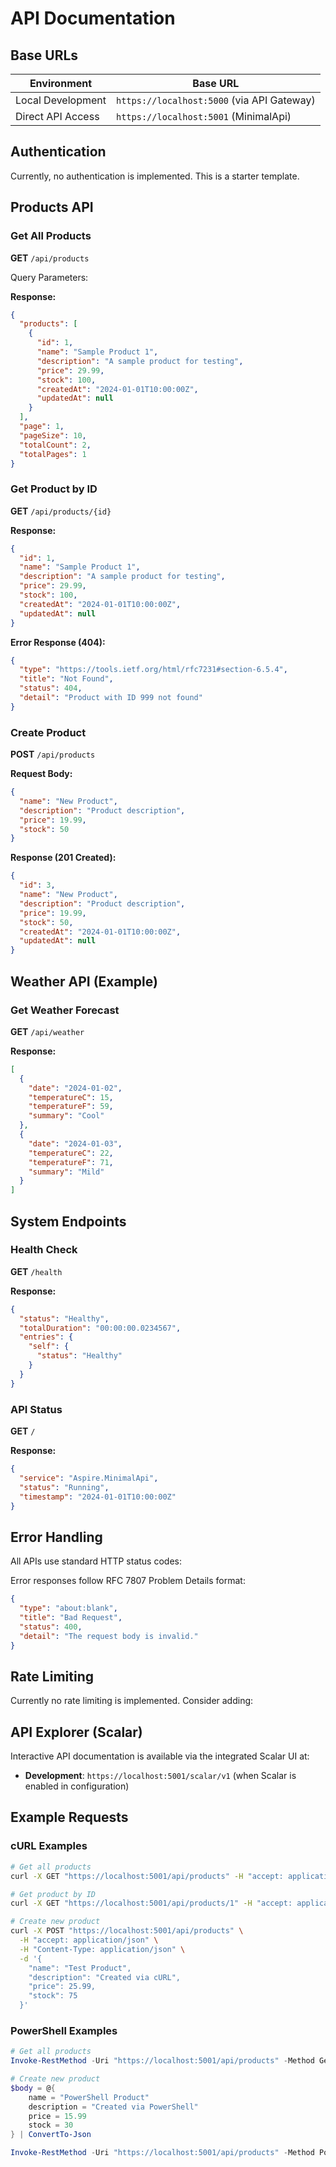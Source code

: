 # API Documentation

## Base URLs

| Environment | Base URL |
|-------------|----------|
| Local Development | `https://localhost:5000` (via API Gateway) |
| Direct API Access | `https://localhost:5001` (MinimalApi) |

## Authentication

Currently, no authentication is implemented. This is a starter template.

## Products API

### Get All Products

**GET** `/api/products`

Query Parameters:

**Response:**

```json
{
  "products": [
    {
      "id": 1,
      "name": "Sample Product 1",
      "description": "A sample product for testing",
      "price": 29.99,
      "stock": 100,
      "createdAt": "2024-01-01T10:00:00Z",
      "updatedAt": null
    }
  ],
  "page": 1,
  "pageSize": 10,
  "totalCount": 2,
  "totalPages": 1
}
```

### Get Product by ID

**GET** `/api/products/{id}`

**Response:**

```json
{
  "id": 1,
  "name": "Sample Product 1",
  "description": "A sample product for testing",
  "price": 29.99,
  "stock": 100,
  "createdAt": "2024-01-01T10:00:00Z",
  "updatedAt": null
}
```

**Error Response (404):**

```json
{
  "type": "https://tools.ietf.org/html/rfc7231#section-6.5.4",
  "title": "Not Found",
  "status": 404,
  "detail": "Product with ID 999 not found"
}
```

### Create Product

**POST** `/api/products`

**Request Body:**

```json
{
  "name": "New Product",
  "description": "Product description",
  "price": 19.99,
  "stock": 50
}
```

**Response (201 Created):**

```json
{
  "id": 3,
  "name": "New Product", 
  "description": "Product description",
  "price": 19.99,
  "stock": 50,
  "createdAt": "2024-01-01T10:00:00Z",
  "updatedAt": null
}
```

## Weather API (Example)

### Get Weather Forecast

**GET** `/api/weather`

**Response:**

```json
[
  {
    "date": "2024-01-02",
    "temperatureC": 15,
    "temperatureF": 59,
    "summary": "Cool"
  },
  {
    "date": "2024-01-03",
    "temperatureC": 22,
    "temperatureF": 71,
    "summary": "Mild"
  }
]
```

## System Endpoints

### Health Check

**GET** `/health`

**Response:**

```json
{
  "status": "Healthy",
  "totalDuration": "00:00:00.0234567",
  "entries": {
    "self": {
      "status": "Healthy"
    }
  }
}
```

### API Status

**GET** `/`

**Response:**

```json
{
  "service": "Aspire.MinimalApi",
  "status": "Running",
  "timestamp": "2024-01-01T10:00:00Z"
}
```

## Error Handling

All APIs use standard HTTP status codes:

Error responses follow RFC 7807 Problem Details format:

```json
{
  "type": "about:blank",
  "title": "Bad Request",
  "status": 400,
  "detail": "The request body is invalid."
}
```

## Rate Limiting

Currently no rate limiting is implemented. Consider adding:

## API Explorer (Scalar)

Interactive API documentation is available via the integrated Scalar UI at:

- **Development**: `https://localhost:5001/scalar/v1` (when Scalar is enabled in configuration)

## Example Requests

### cURL Examples

```bash
# Get all products
curl -X GET "https://localhost:5001/api/products" -H "accept: application/json"

# Get product by ID
curl -X GET "https://localhost:5001/api/products/1" -H "accept: application/json"

# Create new product
curl -X POST "https://localhost:5001/api/products" \
  -H "accept: application/json" \
  -H "Content-Type: application/json" \
  -d '{
    "name": "Test Product",
    "description": "Created via cURL",
    "price": 25.99,
    "stock": 75
  }'
```

### PowerShell Examples

```powershell
# Get all products
Invoke-RestMethod -Uri "https://localhost:5001/api/products" -Method Get

# Create new product
$body = @{
    name = "PowerShell Product"
    description = "Created via PowerShell"
    price = 15.99
    stock = 30
} | ConvertTo-Json

Invoke-RestMethod -Uri "https://localhost:5001/api/products" -Method Post -Body $body -ContentType "application/json"
```
